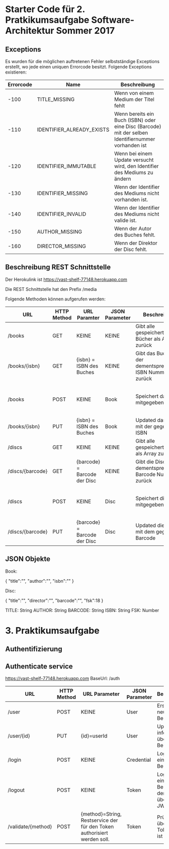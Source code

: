 # Starter Code für 2. Pratkikumsaufgabe Software-Architektur Sommer 2017 

## Exceptions
Es wurden für die möglichen auftretenen Fehler selbstständige Exceptions erstellt, wo jede einen uniquen Errorcode besitzt.
 Folgende Exceptions existieren:
   
 | Errorcode | Name | Beschreibung |
  ----------- | -------- | ---------------
  | -100 | TITLE_MISSING | Wenn von einem Medium der Titel fehlt |
  | -110 | IDENTIFIER_ALREADY_EXISTS | Wenn bereits ein Buch (ISBN) oder eine Disc (Barcode) mit der selben Identifiernummer vorhanden ist |
  | -120 | IDENTIFIER_IMMUTABLE | Wenn bei einem Update versucht wird, den Identifier des Mediums zu ändern |
  | -130 | IDENTIFIER_MISSING | Wenn der Identifier des Mediums nicht vorhanden ist. |
  | -140 | IDENTIFIER_INVALID | Wenn der Identifier des Mediums nicht valide ist. |
  | -150 | AUTHOR_MISSING | Wenn der Autor des Buches fehlt. |
  | -160 | DIRECTOR_MISSING | Wenn der Direktor der Disc fehlt. |
 
 ## Beschreibung REST Schnittstelle
 Der Herokulink ist https://vast-shelf-77148.herokuapp.com
 
 Die REST Schnittstelle hat den Prefix /media
 
 Folgende Methoden können aufgerufen werden:
 
 | URL | HTTP Method | URL Paramter | JSON Parameter | Beschreibung | Mögliche Fehlercodes |
  ----------- | -------- | --------------- | ---- | ---- | ---
 | /books | GET | KEINE | KEINE | Gibt alle gespeicherten Bücher als Array zurück | KEINE |
  | /books/{isbn} | GET | {isbn} = ISBN des Buches | KEINE | Gibt das Buch mit der dementsprechenden ISBN Nummer zurück | KEINE |
  | /books | POST | KEINE | Book | Speichert das mitgegebene Buch | TITLE_MISSING, IDENTIFIER_ALREADY_EXISTS, IDENTIFIER_MISSING, IDENTIFIER_INVALID, AUTHOR_MISSING |
  | /books/{isbn} | PUT | {isbn} = ISBN des Buches | Book | Updated das Buch mit der gegebenen ISBN | IDENTIFIER_MISSING, IDENTIFIER_INVALID, IDENTIFIER_IMMUTABLE |
  | /discs | GET | KEINE | KEINE | Gibt alle gespeicherten Discs als Array zurück | KEINE |
  | /discs/{barcode} | GET | {barcode} = Barcode der Disc | KEINE | Gibt die Disc mit der dementsprechenden Barcode Nummer zurück | KEINE |
  | /discs | POST | KEINE | Disc | Speichert die mitgegebene Disc | TITLE_MISSING, IDENTIFIER_ALREADY_EXISTS, IDENTIFIER_MISSING, IDENTIFIER_INVALID, DIRECTOR_MISSING |
  | /discs/{barcode} | PUT | {barcode} = Barcode der Disc | Disc | Updated die Disc mit dem gegebenen Barcode | IDENTIFIER_MISSING, IDENTIFIER_INVALID, IDENTIFIER_IMMUTABLE |
  
  ## JSON Objekte
  
  Book:
  
  {
    "title":"",
    "author":"",
    "isbn":""
  }
  
  Disc:
  
  {
    "title":"",
    "director":"",
    "barcode":"",
    "fsk":18
  }
  
  TITLE: String
  AUTHOR: String
  BARCODE: String
  ISBN: String
  FSK: Number
  
  # 3. Praktikumsaufgabe
  ## Authentifizierung
  
  ## Authenticate service
  
  https://vast-shelf-77148.herokuapp.com
  BaseUrl: /auth
  
  |  URL  |  HTTP Method  |  URL Parameter  |  JSON Parameter  |  Beschreibung  | Mögliche Fehlercodes  |
  | ----- | ------------- | --------------- | ---------------- | -------------- | --------------------- |
  | /user | POST | KEINE | User | Erstellt einen neuen Benutzer. | KEINE |
  | /user/{id} | PUT | {id}=userId | User | Updated die informationen über einen Benutzer | KEINE |
  | /login | POST | KEINE | Credential | Login für einen Benutzer | KEINE |
  | /logout | POST | KEINE | Token | Logout für einen Benutzer mit dem übergebenen JWT | KEINE |
  | /validate/{method} | POST | {method}=String, Restservice der für den Token authorisiert werden soll. | Token | Prüft ob der übergebene Token valide ist | KEINE |
  